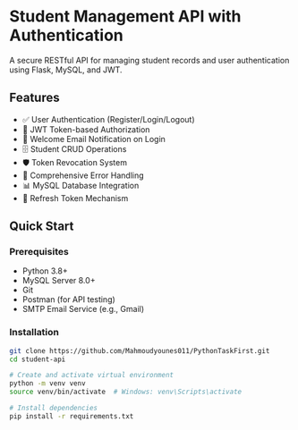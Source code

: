 # Student Management API with Authentication

A secure RESTful API for managing student records and user authentication using Flask, MySQL, and JWT.

## Features
- ✅ User Authentication (Register/Login/Logout)
- 🔑 JWT Token-based Authorization
- 📧 Welcome Email Notification on Login
- 🗄️ Student CRUD Operations
- 🛡️ Token Revocation System
- 🚨 Comprehensive Error Handling
- 📊 MySQL Database Integration
- 🔄 Refresh Token Mechanism

## Quick Start

### Prerequisites
- Python 3.8+
- MySQL Server 8.0+
- Git
- Postman (for API testing)
- SMTP Email Service (e.g., Gmail)

### Installation
```bash
git clone https://github.com/Mahmoudyounes011/PythonTaskFirst.git
cd student-api

# Create and activate virtual environment
python -m venv venv
source venv/bin/activate  # Windows: venv\Scripts\activate

# Install dependencies
pip install -r requirements.txt
